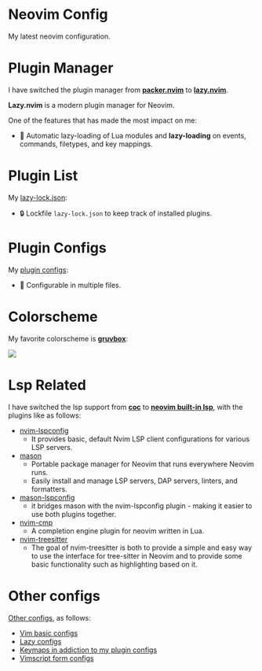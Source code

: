 # Neovim Config
My latest neovim configuration.

# Plugin Manager

I have switched the plugin manager from **[packer.nvim](https://github.com/wbthomason/packer.nvim)** to **[lazy.nvim](https://github.com/folke/lazy.nvim)**.

**Lazy.nvim** is a modern plugin manager for Neovim.

One of the features that has made the most impact on me:

+ 🔌 Automatic lazy-loading of Lua modules and **lazy-loading** on events, commands, filetypes, and key mappings.

# Plugin List

My [lazy-lock.json](https://github.com/Sidney-Tan/neovim-config/blob/master/lazy-lock.json):

+ 🔒 Lockfile `lazy-lock.json` to keep track of installed plugins.

# Plugin Configs

My [plugin configs](https://github.com/Sidney-Tan/neovim-config/tree/master/lua/plugins):

+ 📁 Configurable in multiple files.

# Colorscheme

My favorite colorscheme is **[gruvbox](https://github.com/ellisonleao/gruvbox.nvim)**:

![](https://camo.githubusercontent.com/668e11d96516adbe306407d3b58a0fb22aaffbf98bc1d7edfa086ad17cd2feef/68747470733a2f2f692e706f7374696d672e63632f667933746e4746742f67727576626f782d7468656d65732e706e67)

# Lsp Related

I have switched the lsp support from **[coc](https://github.com/neoclide/coc.nvim)** to **[neovim built-in lsp](https://neovim.io/doc/user/lsp.html)**, with the plugins like as follows: 

+ [nvim-lspconfig](https://github.com/neovim/nvim-lspconfig)
  + It provides basic, default Nvim LSP client configurations for various LSP servers.
+ [mason](https://github.com/williamboman/mason.nvim)
  + Portable package manager for Neovim that runs everywhere Neovim runs.
  + Easily install and manage LSP servers, DAP servers, linters, and formatters.
+ [mason-lspconfig](https://github.com/williamboman/mason-lspconfig.nvim)
  + it bridges mason with the nvim-lspconfig plugin - making it easier to use both plugins together.
+ [nvim-cmp](https://github.com/hrsh7th/nvim-cmp)
  + A completion engine plugin for neovim written in Lua. 
+ [nvim-treesitter](https://github.com/nvim-treesitter/nvim-treesitter)
  + The goal of nvim-treesitter is both to provide a simple and easy way to use the interface for tree-sitter in Neovim and to provide some basic functionality such as highlighting based on it.

# Other configs

[Other configs](https://github.com/Sidney-Tan/neovim-config/tree/master/lua/configs), as follows:

+ [Vim basic configs](https://github.com/Sidney-Tan/neovim-config/blob/master/lua/configs/basic.lua) 
+ [Lazy configs](https://github.com/Sidney-Tan/neovim-config/blob/master/lua/configs/lazy.lua)
+ [Keymaps in addiction to my plugin configs](https://github.com/Sidney-Tan/neovim-config/blob/master/lua/configs/keybindings.lua)
+ [Vimscript form configs](https://github.com/Sidney-Tan/neovim-config/blob/master/lua/configs/vim-config.lua) 

